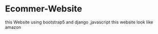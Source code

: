 # Ecommer-Website
this Website using bootstrap5 and django ,javascript this website look like amazon
